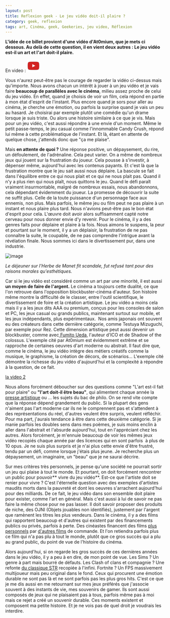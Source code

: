 ```yaml
---
layout: post
title: Reflexion geek - Le jeu vidéo doit-il plaire ?
category: geek, reflexion
tags: art, Cinéma, geek, Geekeries, jeu video, Réflexion
---
```

**L'idée de ce billet provient d'une vidéo d'At0mium, que je mets ci dessous. Au delà de cette question, il en vient deux autres : Le jeu vidéo est-il un art et l'art doit-il plaire.**

En video : [![video](/images/youtube.png)](https://youtu.be/JQd6MpzVn4o)

Vous n'aurez peut-être pas le courage de regarder la vidéo ci-dessus mais qu'importe. Nous avons chacun un intérêt à jouer à un jeu vidéo et je vais faire **beaucoup de parallèles avec le cinéma**, milieu assez proche de celui du jeu vidéo. En effet, quand je choisis de voir un film, cela répond en partie à mon état d'esprit de l'instant. Plus encore quand je sors pour aller au cinéma, je cherche une émotion, ou parfois la surprise quand je vais un peu au hasard. Je choisirai par exemple plutôt une comédie qu'un drame lorsque je suis triste. Ou alors une histoire similaire à ce que je vis. Mais pour un jeu vidéo, c'est aussi répondre à une envie d'un moment. Même le petit passe-temps, le jeu casual comme l'innommable Candy Crush, répond lui même à cette problématique de l'instant. Et là, étant en attente de quelque chose, j'attends donc que "ça me plaise".

Mais **en attente de quoi ?** Une réponse positive, un dépaysement, du rire, un défoulement, de l'adrénaline. Cela peut varier. On a même de nombreux jeux qui jouent sur la frustration du joueur. Cela pousse à s'investir, à dépenser même, aujourd'hui avec les contenus payants. Et c'est là que la frustration montre que le jeu sait aussi nous déplaire. La bascule se fait dans l'équilibre entre ce qui nous plait et ce qui ne nous plait pas. Quand il n'y a plus rien qui nous plaît, nous quittons le jeu. Quand le défi paraît vraiment insurmontable, malgré de nombreux essais, nous abandonnons, cela dépendant évidemment du joueur. La promesse de découvrir la suite ne suffit plus. Celle de la toute puissance d'un personnage face aux ennemis, non plus. Mais parfois, le même jeu ou film peut ne pas plaire à un instant et nous plaire plus tard. Nous n'avions peut-être pas le bon état d'esprit pour cela. L'œuvre doit avoir alors suffisamment capté notre cerveau pour nous donner envie d'y revenir. Pour le cinéma, il y a des genres faits pour déplaire et plaire à la fois. Nous aimons le suspens, la peur et pourtant sur le moment, il y a un déplaisir, la frustration de ne pas connaître la suite, le coupable, de ne pas comprendre l'intrigue avant la révélation finale. Nous sommes ici dans le divertissement pur, dans une industrie.

![image](https://upload.wikimedia.org/wikipedia/commons/thumb/f/fc/%C3%89douard_Manet_-_Le_D%C3%A9jeuner_sur_l%27herbe.jpg/609px-%C3%89douard_Manet_-_Le_D%C3%A9jeuner_sur_l%27herbe.jpg)

*Le déjeuner sur l'Herbe de Manet fit scandale, fut refusé tant pour des raisons morales qu'esthétiques.*

Car si le jeu vidéo est considéré comme un art par une minorité, il est aussi **un moyen de faire de l'argent.** Le cinéma a toujours cette dualité, ce que l'on retrouve dans l'opposition blockbuster-cinéma d'auteur. Son histoire même montre la difficulté de le classer, entre l'outil scientifique, le divertissement de foire et la création artistique. Le jeu vidéo a moins cela mais il y a les jeux dits AAA ou premium, conçus pour les consoles de salon et PC, les jeux casual ou grands publics, maintenant surtout sur mobile, et les jeux indépendants, plus expérimentaux. &nbsp;Nos amis japonais ont souvent eu des créateurs dans cette dernière catégorie, comme Testuya Mizuguchi, par exemple pour Rez. Cette dimension artistique peut aussi devenir un blockbuster, comme avec<a href="https://fr.wikipedia.org/wiki/Fumito_Ueda"> Fumito Ueda</a>, l'auteur d'ICO et de Shadow of the colossus. L'exemple cité par At0mium est évidemment extrême et se rapproche de certaines oeuvres d'art moderne ou abstrait. Il faut dire que, comme le cinéma, le jeu vidéo intègre des métiers créatifs comme la musique, le graphisme, la création de décors, de scénarios...&nbsp;L'exemple cité démontre la richesse du jeu vidéo d'aujourd'hui et la complexité à répondre à la question, de ce fait.

[la video 2](https://www.youtube.com/watch?v=A4EFNWe4mCc)

Nous allons forcément déboucher sur des questions comme "L'art est-il fait pour plaire" ou **"l'art doit-il être beau"**, qui alimentent chaque année la <a href="https://www.beauxarts.com/dossier/quest-ce-que-la-beaute-aujourdhui/la-beaute-partout-ou-lesthetisation-du-monde/">presse artistique</a> ou ... les sujets du bac de philo. On se rend vite compte que la réponse dépend grandement du public. Si la plupart des gens n'aiment pas l'art moderne car ils ne le comprennent pas et s'attendent à des représentations du réel, d'autres veulent être surpris, veulent réfléchir. Pour ma part, j'aurais tendance à être dans cette deuxième catégorie. Si je manie parfois les doubles sens dans mes poèmes, je suis moins enclin à aller dans l'abstrait et l'absurde aujourd'hui, tout en l'appréciant chez les autres. Alors forcément, je m'ennuie beaucoup de voir les mêmes jeux vidéo recopiés chaque année par des licences qui en sont parfois &nbsp;à plus de 10 opus. Je ne suis plus surpris et je n'ai plus cette envie d'être frustré, tendu par un défi, comme lorsque j'étais plus jeune. Je recherche plus un dépaysement, un imaginaire, un "beau" que je ne saurai décrire.

Sur mes critères très personnels, je pense qu'une société ne pourrait sortir un jeu qui plaise à tout le monde. Et pourtant, on doit forcément rencontrer un public pour pouvoir** vivre du jeu vidéo**. Est-ce que l'artiste doit se renier pour vivre ? C'est l'éternelle question avec des exemples d'artistes maudits morts dans la pauvreté et dont les oeuvres s'arrachent aujourd'hui pour des milliards. De ce fait, le jeu vidéo dans son ensemble doit plaire pour exister, comme l'art en général. Mais c'est aussi à lui de savoir ne pas faire la même chose pour ne pas lasser. Il doit savoir proposer des produits de niche, des OJNI (Objets jouables non identifiés), justement par l'argent que ramènent les titres les plus vendeurs. Dans le cinéma, il y a des films qui rapportent beaucoup et d'autres qui existent par des financements publics ou privés, parfois à perte. Des cinéastes financent des films <a href="https://cheziceman.wordpress.com/2018/02/02/cinema-pentagon-papers-de-steven-spielberg-2018/">plus personnels</a> par <a href="https://cheziceman.wordpress.com/2018/07/09/cinema-ready-player-one-de-steven-spielberg-2018/">d'autres films</a> de commande. Et l'on retiendra parfois plus ce film qui n'a pas plu à tout le monde, plutôt que ce gros succès qui a plu au grand public, du point de vue de l'histoire du cinéma.

Alors aujourd'hui, si on regarde les gros succès de ces dernières années dans le jeu vidéo, il y a peu à en dire, de mon point de vue. Les Sims ? Un genre à part mais bourré de défauts. Les Clash of clans et compagnie ? Une refonte <a href="https://cheziceman.wordpress.com/2016/03/22/android-bataille-de-clash-la-strategie-temps-reel-en-mobile/">du classique STR</a> recopiée à l'infini. Fortnite ? Un FPS massivement multijoueur mais peu original dans le fond. Ceux qui procurent une émotion durable ne sont pas là et ne sont parfois pas les plus gros hits. C'est ce que je me dis aussi en me retournant sur mes jeux préférés que j'associe souvent à des instants de vie, mes souvenirs de gamer. Ils sont aussi composés de jeux qui ne plaisaient pas à tous, parfois même pas à moi mais ce rejet a créé un souvenir durable. Ces moments existent et composent ma petite histoire. Et je ne vois pas de quel droit je voudrais les interdire.
